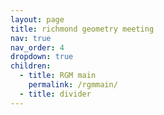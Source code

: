 ```yaml
---
layout: page
title: richmond geometry meeting
nav: true
nav_order: 4
dropdown: true
children:
  - title: RGM main
    permalink: /rgmmain/
  - title: divider
---
```


